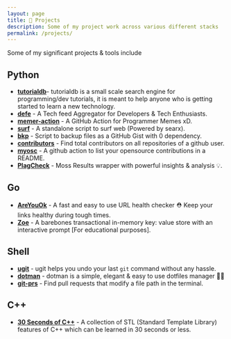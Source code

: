 ```yaml
---
layout: page
title: 👷 Projects
description: Some of my project work across various different stacks
permalink: /projects/
---
```


Some of my significant projects & tools include

## Python
- [**tutorialdb**](https://github.com/Bhupesh-V/tutorialdb)- tutorialdb is a small scale search engine for programming/dev tutorials, it is meant to help anyone who is getting started to learn a new technology.
- [**defe**](https://github.com/Bhupesh-V/defe) - A Tech feed Aggregator for Developers & Tech Enthusiasts.
- [**memer-action**](https://github.com/Bhupesh-V/memer-action) - A GitHub Action for Programmer Memes xD.
- [**surf**](https://github.com/Bhupesh-V/.Varshney/blob/master/scripts/surf) - A standalone script to surf web (Powered by searx).
- [**bkp**](https://github.com/Bhupesh-V/.Varshney/blob/master/scripts/bkp) - Script to backup files as a GitHub Gist with 0 dependency.
- [**contributors**](https://github.com/Bhupesh-V/.Varshney/blob/master/scripts/contributors) - Find total contributors on all repositories of a github user.
- [**myosc**](https://github.com/developersIndia/myosc) - A github action to list your opensource contributions in a README.
- [**PlagCheck**](https://codeclassroom.github.io/PlagCheck/) - Moss Results wrapper with powerful insights & analysis 💡.

## Go
- [**AreYouOk**](https://github.com/Bhupesh-V/areyouok) - A fast and easy to use URL health checker ⛑️  Keep your links healthy during tough times.
- [**Zoe**](https://github.com/Bhupesh-V/zoe) - A barebones transactional in-memory key: value store with an interactive prompt [For educational purposes].

## Shell
- [**ugit**](https://github.com/Bhupesh-V/ugit) - ugit helps you undo your last `git` command without any hassle.
- [**dotman**](https://github.com/Bhupesh-V/dotman) - dotman is a simple, elegant & easy to use dotfiles manager 🖖🏽
- [**git-prs**](https://bhupesh.me/finding-pull-requests-that-change-a-file-terminal/) - Find pull requests that modify a file path in the terminal.

## C++
- [**30 Seconds of C++**](https://github.com/Bhupesh-V/30-seconds-of-cpp) - A collection of STL (Standard Template Library) features of C++ which can be learned in 30 seconds or less.
